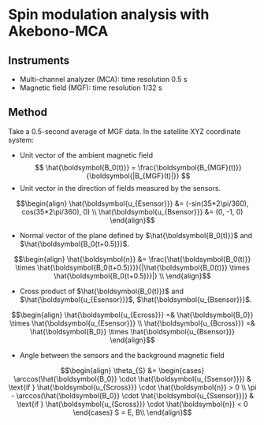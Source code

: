 # Spin modulation analysis with Akebono-MCA

## Instruments
- Multi-channel analyzer (MCA): time resolution 0.5 s
- Magnetic field (MGF): time resolution 1/32 s

## Method
Take a 0.5-second average of MGF data.
In the satellite XYZ coordinate system:
- Unit vector of the ambient magnetic field
$$ \hat{\boldsymbol{B_0(t)}} = \frac{\boldsymbol{B_{MGF}(t)}}{\boldsymbol{|B_{MGF}(t)|}} $$
- Unit vector in the direction of fields measured by the sensors.
```math
\begin{align}
\hat{\boldsymbol{u_{Esensor}}} &= (-sin(35*2\pi/360), cos(35*2\pi/360), 0) \\
\hat{\boldsymbol{u_{Bsensor}}} &= (0, -1, 0)
\end{align}
```
- Normal vector of the plane defined by $\hat{\boldsymbol{B_0(t)}}$ and $\hat{\boldsymbol{B_0(t+0.5)}}$.
```math
\begin{align}
\hat{\boldsymbol{n}} &= \frac{\hat{\boldsymbol{B_0(t)}} \times \hat{\boldsymbol{B_0(t+0.5)}}}{|\hat{\boldsymbol{B_0(t)}} \times \hat{\boldsymbol{B_0(t+0.5)}}|} \\
\end{align}
```
- Cross product of $\hat{\boldsymbol{B_0(t)}}$ and $\hat{\boldsymbol{u_{Esensor}}}$, $\hat{\boldsymbol{u_{Bsensor}}}$.
```math
\begin{align}
\hat{\boldsymbol{u_{Ecross}}} =& \hat{\boldsymbol{B_0}} \times \hat{\boldsymbol{u_{Esensor}}} \\
\hat{\boldsymbol{u_{Bcross}}} =& \hat{\boldsymbol{B_0}} \times \hat{\boldsymbol{u_{Bsensor}}}
\end{align}
```
- Angle between the sensors and the background magnetic field
```math
\begin{align}
\theta_{S} &=
\begin{cases}
\arccos(\hat{\boldsymbol{B_0}} \cdot \hat{\boldsymbol{u_{Ssensor}}}) & \text{if } \hat{\boldsymbol{u_{Scross}}} \cdot \hat{\boldsymbol{n}} > 0 \\
\pi - \arccos(\hat{\boldsymbol{B_0}} \cdot \hat{\boldsymbol{u_{Ssensor}}}) & \text{if } \hat{\boldsymbol{u_{Scross}}} \cdot \hat{\boldsymbol{n}} < 0
\end{cases}
S = E, B\\
\end{align}
```

